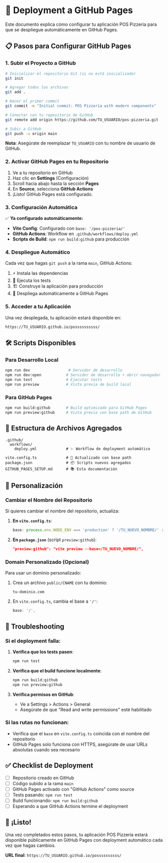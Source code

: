 # 🚀 Deployment a GitHub Pages

Este documento explica cómo configurar tu aplicación POS Pizzería para que se despliegue automáticamente en GitHub Pages.

## 📋 Pasos para Configurar GitHub Pages

### 1. Subir el Proyecto a GitHub

```bash
# Inicializar el repositorio Git (si no está inicializado)
git init

# Agregar todos los archivos
git add .

# Hacer el primer commit
git commit -m "Initial commit: POS Pizzería with modern components"

# Conectar con tu repositorio de GitHub
git remote add origin https://github.com/TU_USUARIO/pos-pizzeria.git

# Subir a GitHub
git push -u origin main
```

**Nota**: Asegúrate de reemplazar `TU_USUARIO` con tu nombre de usuario de GitHub.

### 2. Activar GitHub Pages en tu Repositorio

1. Ve a tu repositorio en GitHub
2. Haz clic en **Settings** (Configuración)
3. Scroll hacia abajo hasta la sección **Pages**
4. En **Source**, selecciona **GitHub Actions**
5. ¡Listo! GitHub Pages está configurado.

### 3. Configuración Automática

✅ **Ya configurado automáticamente:**
- **Vite Config**: Configurado con `base: '/pos-pizzeria/'`
- **GitHub Actions**: Workflow en `.github/workflows/deploy.yml`
- **Scripts de Build**: `npm run build:github` para producción

### 4. Despliegue Automático

Cada vez que hagas `git push` a la rama `main`, GitHub Actions:

1. ⚡ Instala las dependencias
2. 🧪 Ejecuta los tests
3. 🏗️ Construye la aplicación para producción
4. 🚀 Despliega automáticamente a GitHub Pages

### 5. Acceder a tu Aplicación

Una vez desplegada, tu aplicación estará disponible en:

```
https://TU_USUARIO.github.io/possssssssss/
```

## 🛠️ Scripts Disponibles

### Para Desarrollo Local
```bash
npm run dev                 # Servidor de desarrollo
npm run dev:open           # Servidor de desarrollo + abrir navegador
npm run test               # Ejecutar tests
npm run preview            # Vista previa de build local
```

### Para GitHub Pages
```bash
npm run build:github       # Build optimizado para GitHub Pages
npm run preview:github     # Vista previa con base path de GitHub
```

## 📁 Estructura de Archivos Agregados

```
.github/
  workflows/
    deploy.yml             # ✨ Workflow de deployment automático

vite.config.ts             # 🔧 Actualizado con base path
package.json               # 📦 Scripts nuevos agregados
GITHUB_PAGES_SETUP.md      # 📚 Esta documentación
```

## 🔧 Personalización

### Cambiar el Nombre del Repositorio

Si quieres cambiar el nombre del repositorio, actualiza:

1. **En `vite.config.ts`**:
   ```typescript
   base: process.env.NODE_ENV === 'production' ? '/TU_NUEVO_NOMBRE/' : '/',
   ```

2. **En `package.json`** (script `preview:github`):
   ```json
   "preview:github": "vite preview --base=/TU_NUEVO_NOMBRE/",
   ```

### Domain Personalizado (Opcional)

Para usar un dominio personalizado:

1. Crea un archivo `public/CNAME` con tu dominio:
   ```
   tu-dominio.com
   ```

2. En `vite.config.ts`, cambia el base a `'/'`:
   ```typescript
   base: '/',
   ```

## 🐛 Troubleshooting

### Si el deployment falla:

1. **Verifica que los tests pasen**:
   ```bash
   npm run test
   ```

2. **Verifica que el build funcione localmente**:
   ```bash
   npm run build:github
   npm run preview:github
   ```

3. **Verifica permisos en GitHub**:
   - Ve a Settings > Actions > General
   - Asegúrate de que "Read and write permissions" esté habilitado

### Si las rutas no funcionan:

- Verifica que el `base` en `vite.config.ts` coincida con el nombre del repositorio
- GitHub Pages solo funciona con HTTPS, asegúrate de usar URLs absolutas cuando sea necesario

## ✅ Checklist de Deployment

- [ ] Repositorio creado en GitHub
- [ ] Código subido a la rama `main`
- [ ] GitHub Pages activado con "GitHub Actions" como source
- [ ] Tests pasando: `npm run test`
- [ ] Build funcionando: `npm run build:github`
- [ ] Esperando a que GitHub Actions termine el deployment

## 🎉 ¡Listo!

Una vez completados estos pasos, tu aplicación POS Pizzería estará disponible públicamente en GitHub Pages con deployment automático cada vez que hagas cambios. 

**URL final**: `https://TU_USUARIO.github.io/possssssssss/`